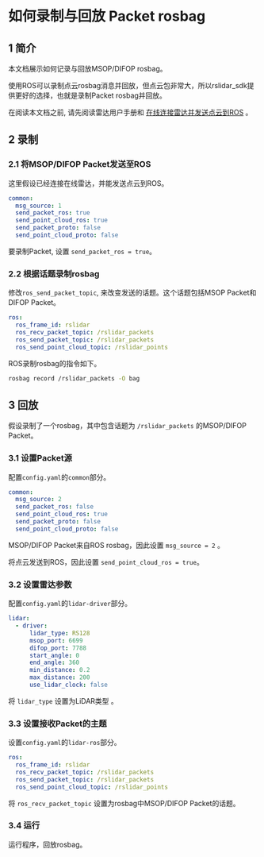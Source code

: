 # 如何录制与回放 Packet rosbag

## 1 简介

本文档展示如何记录与回放MSOP/DIFOP rosbag。 

使用ROS可以录制点云rosbag消息并回放，但点云包非常大，所以rslidar_sdk提供更好的选择，也就是录制Packet rosbag并回放。

在阅读本文档之前, 请先阅读雷达用户手册和 [在线连接雷达并发送点云到ROS](how_to_online_send_point_cloud_ros_cn.md) 。

## 2 录制

### 2.1 将MSOP/DIFOP Packet发送至ROS

这里假设已经连接在线雷达，并能发送点云到ROS。

```yaml
common:
  msg_source: 1                                       
  send_packet_ros: true                                
  send_point_cloud_ros: true                            
  send_packet_proto: false                              
  send_point_cloud_proto: false                         
```

要录制Packet, 设置 ```send_packet_ros = true```。

### 2.2 根据话题录制rosbag

修改```ros_send_packet_topic```, 来改变发送的话题。这个话题包括MSOP Packet和DIFOP Packet。

```yaml
ros:
  ros_frame_id: rslidar
  ros_recv_packet_topic: /rslidar_packets    
  ros_send_packet_topic: /rslidar_packets   
  ros_send_point_cloud_topic: /rslidar_points      
```

ROS录制rosbag的指令如下。

```bash
rosbag record /rslidar_packets -O bag
```

## 3 回放

假设录制了一个rosbag，其中包含话题为 `/rslidar_packets` 的MSOP/DIFOP Packet。

### 3.1 设置Packet源

配置`config.yaml`的`common`部分。

```yaml
common:
  msg_source: 2                                       
  send_packet_ros: false                                
  send_point_cloud_ros: true                            
  send_packet_proto: false                              
  send_point_cloud_proto: false                         
```

MSOP/DIFOP Packet来自ROS rosbag，因此设置 ```msg_source = 2``` 。

将点云发送到ROS，因此设置 ```send_point_cloud_ros = true```。

### 3.2 设置雷达参数

配置`config.yaml`的`lidar-driver`部分。

```yaml
lidar:
  - driver:
      lidar_type: RS128            
      msop_port: 6699             
      difop_port: 7788           
      start_angle: 0               
      end_angle: 360              
      min_distance: 0.2            
      max_distance: 200           
      use_lidar_clock: false    
```

将 ```lidar_type``` 设置为LiDAR类型 。

### 3.3 设置接收Packet的主题

设置`config.yaml`的`lidar-ros`部分。

```yaml
ros:
  ros_frame_id: rslidar
  ros_recv_packet_topic: /rslidar_packets    
  ros_send_packet_topic: /rslidar_packets   
  ros_send_point_cloud_topic: /rslidar_points  
```

将 ```ros_recv_packet_topic``` 设置为rosbag中MSOP/DIFOP Packet的话题。

### 3.4 运行

运行程序，回放rosbag。



 
